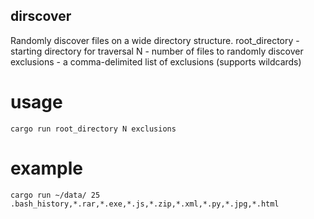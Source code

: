 ## dirscover

Randomly discover files on a wide directory structure.
root_directory - starting directory for traversal
N - number of files to randomly discover
exclusions - a comma-delimited list of exclusions (supports wildcards)

# usage

`cargo run root_directory N exclusions`

# example

`cargo run ~/data/ 25 .bash_history,*.rar,*.exe,*.js,*.zip,*.xml,*.py,*.jpg,*.html`

